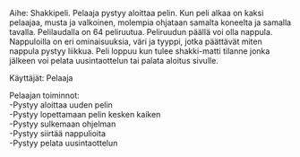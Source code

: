 Aihe: Shakkipeli. Pelaaja pystyy aloittaa pelin. Kun peli alkaa on kaksi pelaajaa, musta ja valkoinen, molempia ohjataan samalta
koneelta ja samalla tavalla. Pelilaudalla on 64 peliruutua. Peliruudun päällä voi olla nappula. Nappuloilla on eri ominaisuuksia, 
väri ja tyyppi, jotka päättävät miten nappula pystyy liikkua. Peli loppuu kun tulee shakki-matti tilanne jonka jälkeen voi pelata
uusintaottelun tai palata aloitus sivulle.

Käyttäjät: Pelaaja

Pelaajan toiminnot:  
  -Pystyy aloittaa uuden pelin  
  -Pystyy lopettamaan pelin kesken kaiken  
  -Pystyy sulkemaan ohjelman  
  -Pystyy siirtää nappulioita  
  -Pystyy pelata uusintaottelun
